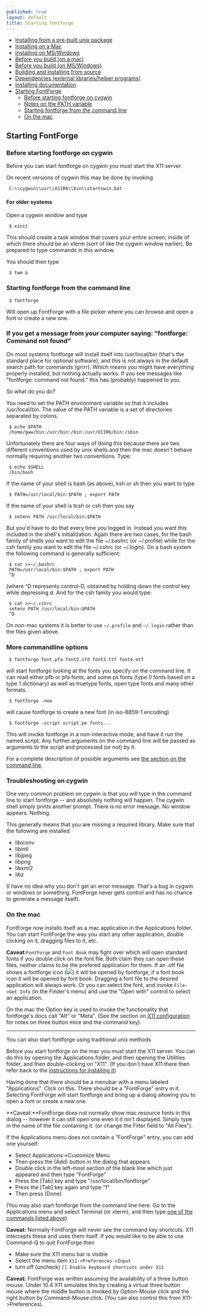```yaml
---
published: true
layout: default
title: Starting fontforge
---
```


-   [Installing from a pre-built unix
    package](nix-install.html#Installing)
-   [Installing on a Mac](mac-install.html#Installing)
-   [Installing on MS/Windows](ms-install.html#Installing)
-   [Before you build (on a mac)](source-build.html#mac)
-   [Before you build (on MS/Windows)](source-build.html#MS)
-   [Building and installing from source](source-build.html#source)
-   [Dependencies (external libraries/helper
    programs)](source-build.html#Dependencies)
-   [Installing documentation](source-build.html#Documentation)
-   [Starting FontForge](#FontForge)
    -   [Before starting fontforge on cygwin](#cygwin)
    -   [Notes on the PATH variable](#PATH)
    -   [Starting fontforge from the command
        line](#Starting)
    -   [On the mac](#mac)

Starting FontForge
------------------

<div class="helper closed">
<h3 class="header">Before starting fontforge on cygwin</h3>
<div class="content">

Before you can start fontforge on cygwin you must start the X11 server.

On recent versions of cygwin this may be done by invoking

     C:\\cygwin\\usr\\X11R6\\bin\\startxwin.bat

#### For older systems

Open a cygwin window and type

     $ xinit

This should create a task window that covers your entire screen,
inside of which there should be an xterm (sort of like the cygwin
window earlier). Be prepared to type commands in this window.

You should then type

     $ twm &
</div>
</div>

### Starting fontforge from the command line

     $ fontforge

Will open up FontForge with a file picker where you can browse and open a font
or create a new one.

<div class="helper closed">
<h3 class="header">If you get a message from your computer saying: "fontforge: Command not found"</h3>
<div class="content">

On most systems fontforge will install itself into /usr/local/bin
(that's the standard place for optional software), and this is not
always in the default search path for commands (grrrr). Which means you
might have everything properly installed, but nothing actually works. If
you see messages like "fontforge: command not found." this has
(probably) happened to you.

So what do you do?

You need to set the PATH environment variable so that it includes
/usr/local/bin. The value of the PATH variable is a set of directories
separated by colons.

     $ echo $PATH
     /home/gww/bin:/usr/bin:/bin:/usr/X11R6/bin:/sbin

Unfortunately there are four ways of doing this because there are two
different conventions used by unix shells and then the mac doesn't
behave normally requiring another two conventions. Type:

     $ echo $SHELL
     /bin/bash

If the name of your shell is bash (as above), ksh or sh then you want to
type

     $ PATH=/usr/local/bin:$PATH ; export PATH

If the name of your shell is tcsh or csh then you say

     $ setenv PATH /usr/local/bin:$PATH

But you'd have to do that every time you logged in. Instead you want
this included in the shell's initialization. Again there are two cases,
for the bash family of shells you want to edit the file \~/.bashrc (or
\~/.profile) while for the csh family you want to edit the file
\~/.cshrc (or \~/.login). On a bash system the following command is
generally sufficient:

     $ cat >>~/.bashrc
     PATH=/usr/local/bin:$PATH ; export PATH
     ^D

(where \^D represents control-D, obtained by holding down the control
key while depressing d. 
 And for the csh family you would type:

     $ cat >>~/.cshrc
     setenv PATH /usr/local/bin:$PATH
     ^D

On non-mac systems it is better to use `~/.profile` and `~/.login`
rather than the files given above.

</div>
</div>

### More commandline options

     $ fontforge font.pfa font2.sfd font3.ttf font4.otf 

will start fontforge looking at the fonts you specify on the command
line. It can read either pfb or pfa fonts, and some ps fonts (type 0
fonts based on a type 1 dictionary) as well as truetype fonts, open type
fonts and many other formats.



     $ fontforge -new

will cause fontforge to create a new font (in iso-8859-1 encoding)


     $ fontforge -script script.pe fonts...

This will invoke fontforge in a non-interactive mode, and have it run
the named script. Any further arguments on the command line will be
passed as arguments to the script and processed (or not) by it.

For a complete description of possible arguments see [the section on the
command line](../cliargs/).

### Troubleshooting on cygwin

One very common problem on cygwin is that you will type in the command
line to start fontforge -- and absolutely nothing will happen. The
cygwin shell simply prints another prompt. There is no error message. No
window appears. Nothing.

This generally means that you are missing a required library. Make sure
that the following are installed

-   libiconv
-   libintl
-   libjpeg
-   libpng
-   libxml2
-   libz

(I have no idea why you don't get an error message. That's a bug in
cygwin or windows or something. FontForge never gets control and has no
chance to generate a message itself).

### On the mac

FontForge now installs itself as a mac application in the Applications
folder. You can start FontForge the way you start any other application,
double clicking on it, dragging files to it, etc.

**Caveat:**`FontForge` and `Font Book` may fight over which will open
standard fonts if you double click on the font file. Both claim they can
open these files, neither claims to be the prefered application for
them. If an .otf file shows a fontforge icon (![](img/FFmacotfIcon.png)) it
will be opened by fontforge, if a font book icon it will be opened by
font book. Dragging a font file to the desired application will always
work. Or you can select the font, and invoke `File->Get Info` (in the
Finder's menu) and use the "Open with" control to select an application.

On the mac the Option key is used to invoke the functionality that
fontforge's docs call "Alt" or "Meta". (See the section on [X11
configuration](mac-install.html#Configuring-X11) for notes on three
button mice and the command key).

* * * * *

You can also start fontforge using traditional unix methods

Before you start fontforge on the mac you must start the X11 server. You
can do this by opening the Applications folder, and then opening the
Utilities folder, and then double-clicking on "X11". (If you don't have
X11 there then refer back to the [instructions for installing
it](mac-install.html#Before))

Having done that there should be a menubar with a menu labeled
"Applications". Click on this. There should be a "FontForge" entry in
it. Selecting FontForge will start fontforge and bring up a dialog
allowing you to open a font or create a new one.

**Caveat:**FontForge does not normally show mac resource fonts in this
dialog -- however it can still open one even it it isn't displayed.
Simply type in the name of the file containing it. (or change the Filter
field to "All Files").

If the Applications menu does not contain a "FontForge" entry, you can
add one yourself:

-   Select Applications-\>Customize Menu
-   Then press the (Add) button in the dialog that appears
-   Double click in the left-most section of the blank line which just
    appeared and then type "FontForge"
-   Press the [Tab] key and type "/usr/local/bin/fontforge"
-   Press the [Tab] key again and type "f"
-   Then press (Done)

(You may also start fontforge from the command line here. Go to the
Applications menu and select Terminal (or xterm), and then type [one of
the commands listed above](#Starting))

**Caveat:** Normally FontForge will never see the command key shortcuts.
X11 intercepts these and uses them itself. If you would like to be able
to use Command-Q to quit FontForge then

-   Make sure the X11 menu bar is visible
-   Select the menu item `X11->Preferences->Input`
-   turn off (uncheck) `[] Enable keyboard shortcuts under X11`

**Caveat:** FontForge was written assuming the availability of a three
button mouse. Under 10.4 X11 simulates this by creating a virtual three
button mouse where the middle button is invoked by Option-Mouse click
and the right button by Command-Mouse click. (You can also control this
from X11-\>Preferences).
